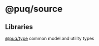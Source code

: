 # @puq/source

## Libraries

[@puq/type](https://github.com/rbrightline/puq/libs/type) common model and utility types
